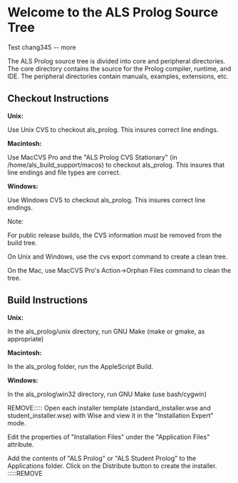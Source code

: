 Welcome to the ALS Prolog Source Tree
=====================================
Test chang345 -- more

The ALS Prolog source tree is divided into core and peripheral
directories.  The core directory contains the source for the Prolog
compiler, runtime, and IDE.  The peripheral directories contain manuals,
examples, extensions, etc. 

Checkout Instructions
---------------------

**Unix:**

Use Unix CVS to checkout als_prolog.  This insures correct line endings.

**Macintosh:**

Use MacCVS Pro and the "ALS Prolog CVS Stationary" (in
/home/als_build_support/macos)  to checkout als_prolog.  This insures
that line endings and file types are correct. 

**Windows:**

Use Windows CVS to checkout als_prolog. This insures correct line endings.

Note:

For public release builds, the CVS information must be removed from the 
build tree.

On Unix and Windows, use the cvs export command to create a clean tree. 

On the Mac, use MacCVS Pro's Action->Orphan Files command to clean the
tree. 

Build Instructions
------------------

**Unix:**

In the als_prolog/unix directory, run GNU Make (make or gmake, as appropriate)

**Macintosh:**

In the als_prolog folder, run the AppleScript Build.

**Windows:**

In the als_prolog\win32 directory, run GNU Make (use bash/cygwin)

REMOVE:::::
Open each installer template (standard_installer.wse and
student_installer.wse)  with Wise and view it in the "Installation Expert" 
mode.

Edit the properties of "Installation Files" under the "Application Files" 
attribute. 

Add the contents of "ALS Prolog" or "ALS Student Prolog" to the
Applications folder.  Click on the Distribute button to create the
installer. 
:::::REMOVE

